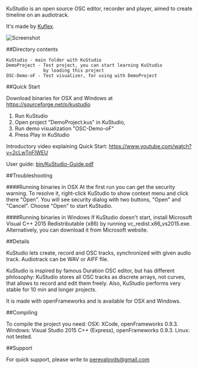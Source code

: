 KuStudio is an open source OSC editor, recorder and player, aimed to create timeline on an audiotrack.

It's made by [Kuflex](http://kuflex.com).


![Screenshot](https://raw.githubusercontent.com/kuflex/KuStudio/master/KuStudio/doc/kustudio-shot_750.png)

##Directory contents

	KuStudio - main folder with KuStudio
	DemoProject - Test project, you can start learning KuStudio 
	              by loading this project
	OSC-Demo-oF - Test visualizer, for using with DemoProject

##Quick Start

Download binaries for OSX and Windows at https://sourceforge.net/p/kustudio 

1. Run KuStudio
2. Open project "DemoProject.kus" in KuStudio, 
3. Run demo visualization "OSC-Demo-oF"
4. Press Play in KuStudio

Introductory video explaining Quick Start: https://www.youtube.com/watch?v=2cLwTnFIWEU

User guide: [bin/KuStudio-Guide.pdf](https://github.com/kuflex/KuStudio/blob/master/KuStudio/bin/KuStudio-Guide.pdf)

##Troubleshooting

####Running binaries in OSX
At the first run you can get the security warning.
To resolve it, right-click KuStudio to show context 
menu and click there "Open". 
You will see security dialog with two buttons, "Open" and "Cancel". 
Choose "Open" to start KuStudio. 

####Running binaries in Windows
If KuStudio doesn't start, 
install Microsoft Visual C++ 2015  Redistributable (x86) 
by running vc_redist.x86_vs2015.exe. 
Alternatively, you can download it from Microsoft website.

##Details

KuStudio lets create, record and OSC tracks, synchronized with given audio track.
Audiotrack can be WAV or AIFF file.

KuStudio is inspired by famous Duration OSC editor, but has different philosophy: KuStudio stores all OSC tracks as discrete arrays, not curves, that allows to record and edit them freely. Also, KuStudio performs very stable for 10 min and longer projects.

It is made with openFrameworks and is available for OSX and Windows.

##Compiling

To compile the project you need:
OSX: XCode, openFrameworks 0.9.3.
Windows: Visual Studio 2015 C++ (Express), openFrameworks 0.9.3.
Linux: not tested.

##Support

For quick support, please write to perevalovds@gmail.com


